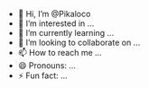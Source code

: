 - 👋 Hi, I’m @Pikaloco
- 👀 I’m interested in ...
- 🌱 I’m currently learning ...
- 💞️ I’m looking to collaborate on ...
- 📫 How to reach me ...
- 😄 Pronouns: ...
- ⚡ Fun fact: ...

<!---
Pikaloco/Pikaloco is a ✨ special ✨ repository because its `README.md` (this file) appears on your GitHub profile.
You can click the Preview link to take a look at your changes.
--->
